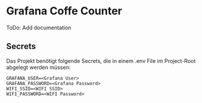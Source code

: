 # Grafana Coffe Counter

ToDo: Add documentation

## Secrets

Das Projekt benötigt folgende Secrets, die in einem .env File im Project-Root abgelegt werden müssen:

```
GRAFANA_USER=<Grafana User>
GRAFANA_PASSWORD=<Grafana Password>
WIFI_SSID=<WIFI SSID>
WIFI_PASSWORD=<WIFI Password>
```
